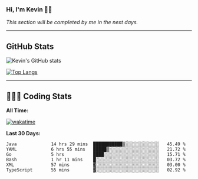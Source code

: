 ### Hi, I'm Kevin 👋🏻

_This section will be completed by me in the next days._


--- 
## GitHub Stats
![Kevin's GitHub stats](https://github-readme-stats.vercel.app/api?username=kevin-kraus&show_icons=true&theme=dark)

[![Top Langs](https://github-readme-stats.vercel.app/api/top-langs/?username=kevin-kraus&layout=compact&theme=dark)]()

---
## 🧑🏻‍💻 Coding Stats

**All Time:**

[![wakatime](https://wakatime.com/badge/user/2ee1869b-72a2-4c21-b5f7-e95432f5a1cf.svg?style=flat)](https://wakatime.com/@2ee1869b-72a2-4c21-b5f7-e95432f5a1cf)

**Last 30 Days:**

<!--START_SECTION:waka-->

```text
Java             14 hrs 29 mins  ███████████▒░░░░░░░░░░░░░   45.49 %
YAML             6 hrs 55 mins   █████▒░░░░░░░░░░░░░░░░░░░   21.72 %
Go               5 hrs           ████░░░░░░░░░░░░░░░░░░░░░   15.71 %
Bash             1 hr 11 mins    █░░░░░░░░░░░░░░░░░░░░░░░░   03.72 %
XML              57 mins         ▓░░░░░░░░░░░░░░░░░░░░░░░░   03.00 %
TypeScript       55 mins         ▓░░░░░░░░░░░░░░░░░░░░░░░░   02.92 %
```

<!--END_SECTION:waka-->
